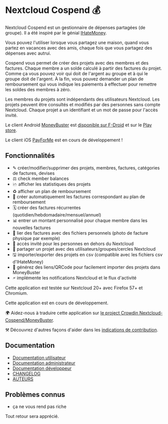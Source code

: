 # Nextcloud Cospend 💰

Nextcloud Cospend est un gestionnaire de dépenses partagées (de groupe). Il a été inspiré par le génial [IHateMoney](https://github.com/spiral-project/ihatemoney/).

Vous pouvez l'utiliser lorsque vous partagez une maison, quand vous partez en vacances avec des amis, chaque fois que vous partagez des dépenses avec autrui.

Cospend vous permet de créer des projets avec des membres et des factures. Chaque membre a un solde calculé à partir des factures du projet. Comme ça vous pouvez voir qui doit de l'argent au groupe et à qui le groupe doit de l'argent. À la fin, vous pouvez demander un plan de remboursement qui vous indique les paiements à effectuer pour remettre les soldes des membres à zéro.

Les membres du projets sont indépendants des utilisateurs Nextcloud. Les projets peuvent être consultés et modifiés par des personnes sans compte Nextcloud. Chaque projet a un identifiant et un mot de passe pour l'accès invité.

Le client Android [MoneyBuster](https://gitlab.com/eneiluj/moneybuster) est [disponible sur F-Droid](https://f-droid.org/packages/net.eneiluj.moneybuster/) et sur le [Play store](https://play.google.com/store/apps/details?id=net.eneiluj.moneybuster).

Le client iOS [PayForMe](https://github.com/mayflower/PayForMe) est en cours de développement !

## Fonctionnalités

* ✎ créer/modifier/supprimer des projets, membres, factures, catégories de factures, devises
* ⚖ check member balances
* 🗠 afficher les statistiques des projets
* ♻ afficher un plan de remboursement
* 🎇 créer automatiquement les factures correspondant au plan de remboursement
* 🗓 créer des factures récurrentes (quotidien/hebdomadaire/mensuel/annuel)
* 📊 entrer un montant personnalisé pour chaque membre dans les nouvelles factures
* 🔗 lier des factures avec des fichiers personnels (photo de facture physique par exemple)
* 👩 accès invité pour les personnes en dehors du Nextcloud
* 👫 partager un projet avec des utilisateurs/groupes/cercles Nextcloud
* 🖫 importer/exporter des projets en csv (compatible avec les fichiers csv d'IHateMoney)
* 🔗 générez des liens/QRCode pour facilement importer des projets dans MoneyBuster
* 🗲 implémente les notifications Nextcloud et le flux d'activité

Cette application est testée sur Nextcloud 20+ avec Firefox 57+ et Chromium.

Cette application est en cours de développement.

🌍 Aidez-nous à traduire cette application sur [le project Crowdin Nextcloud-Cospend/MoneyBuster](https://crowdin.com/project/moneybuster).

⚒ Découvrez d'autres façons d'aider dans les [indications de contribution](https://gitlab.com/eneiluj/cospend-nc/blob/master/CONTRIBUTING.md).

## Documentation

* [Documentation utilisateur](https://github.com/eneiluj/cospend-nc/blob/master/docs/user.md)
* [Documentation administrateur](https://github.com/eneiluj/cospend-nc/blob/master/docs/admin.md)
* [Documentation développeur](https://github.com/eneiluj/cospend-nc/blob/master/docs/dev.md)
* [CHANGELOG](https://github.com/eneiluj/cospend-nc/blob/master/CHANGELOG.md#change-log)
* [AUTEURS](https://github.com/eneiluj/cospend-nc/blob/master/AUTHORS.md#authors)

## Problèmes connus

* ça ne vous rend pas riche

Tout retour sera apprécié.

